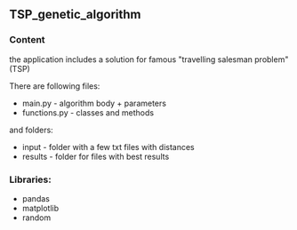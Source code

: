 ## TSP_genetic_algorithm

### Content
the application includes a solution for famous "travelling salesman problem" (TSP)

There are following files:
* main.py - algorithm body + parameters
* functions.py - classes and methods

and folders:
* input - folder with a few txt files with distances
* results - folder for files with best results

### Libraries:
* pandas
* matplotlib
* random